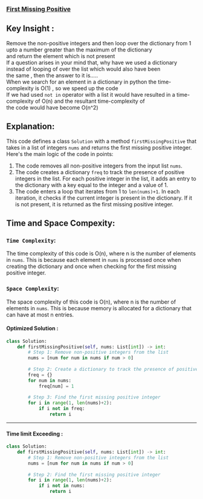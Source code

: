 ### [First Missing Positive](https://leetcode.com/problems/first-missing-positive/description/)

## Key Insight : 
Remove the non-positive integers and then loop over the dictionary from 1 upto a number greater than the maximum of the dictionary<br> 
and return the element which is not present<br>
If a question arises in your mind that, why have we used a dictionary instead of looping of over the list which would also have been <br>
the same , then the answer to it is.....<br>
When we search for an element in a dictionary in python the time-complexity is O(1) , so we speed up the code<br> 
If we had used `not in` operator with a list it would have resulted in a time-complexity of O(n) and the resultant time-complexity of<br> 
the code would have become O(n^2)<br>

## Explanation:
This code defines a class `Solution` with a method `firstMissingPositive` that takes in a list of integers `nums` and returns the first missing positive integer. Here's the main logic of the code in points:
1. The code removes all non-positive integers from the input list `nums`.
2. The code creates a dictionary `freq` to track the presence of positive integers in the list. For each positive integer in the list, it adds an entry to the dictionary with a key equal to the integer and a value of 1.
3. The code enters a loop that iterates from 1 to `len(nums)+1`. In each iteration, it checks if the current integer is present in the dictionary. If it is not present, it is returned as the first missing positive integer.

## Time and Space Compexity:
### `Time Complexity`:
The time complexity of this code is O(n), where n is the number of elements in `nums`. This is because each element in `nums` is processed once when creating the dictionary and once when checking for the first missing positive integer.

### `Space Complexity`:
The space complexity of this code is O(n), where n is the number of elements in `nums`. This is because memory is allocated for a dictionary that can have at most n entries.

#### Optimized Solution :
```python
class Solution:
    def firstMissingPositive(self, nums: List[int]) -> int:
        # Step 1: Remove non-positive integers from the list
        nums = [num for num in nums if num > 0]
        
        # Step 2: Create a dictionary to track the presence of positive integers
        freq = {}
        for num in nums:
            freq[num] = 1
        
        # Step 3: Find the first missing positive integer
        for i in range(1, len(nums)+2):
            if i not in freq:
                return i
```

<hr> 

#### Time limit Exceeding :
```python
class Solution:
    def firstMissingPositive(self, nums: List[int]) -> int:
        # Step 1: Remove non-positive integers from the list
        nums = [num for num in nums if num > 0]
        
        # Step 2: Find the first missing positive integer
        for i in range(1, len(nums)+2):
            if i not in nums:
                return i
 ```
 

